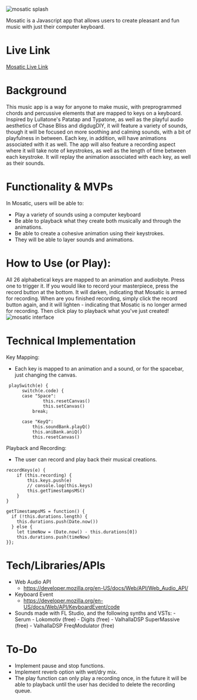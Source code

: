 ![mosatic splash](https://github.com/haeuncreative/mosatic/blob/state-three/read_me_imgs/Mosatic_Splash.png)

Mosatic is a Javascript app that allows users to create pleasant and fun music with just their computer keyboard.

# Live Link
[Mosatic Live Link](https://haeuncreative.github.io/mosatic/)

# Background

This music app is a way for anyone to make music, with preprogrammed chords and percussive elements that are mapped to keys on a keyboard. Inspired by Lullatone's Patatap and Typatone, as well as the playful audio aesthetics of Chase Bliss and digdugDIY, it will feature a variety of sounds, though it will be focused on more soothing and calming sounds, with a bit of playfulness in between. Each key, in addition, will have animations associated with it as well. The app will also feature a recording aspect where it will take note of keystrokes, as well as the length of time between each keystroke. It will replay the animation associated with each key, as well as their sounds.

# Functionality & MVPs
In Mosatic, users will be able to:
- Play a variety of sounds using a computer keyboard
- Be able to playback what they create both musically and through the animations.
- Be able to create a cohesive animation using their keystrokes.
- They will be able to layer sounds and animations.

# How to Use (or Play):
All 26 alphabetical keys are mapped to an animation and audiobyte. Press one to trigger it. If you would like to record your masterpiece, press the record button at the bottom. It will darken, indicating that Mosatic is armed for recording. When are you finished recording, simply click the record button again, and it will lighten - indicating that Mosatic is no longer armed for recording. Then click play to playback what you've just created!
![mosatic interface](https://github.com/haeuncreative/mosatic/blob/state-three/read_me_imgs/Mosatic%20Diagram.png)

# Technical Implementation
Key Mapping:
  - Each key is mapped to an animation and a sound, or for the spacebar, just changing the canvas.
  ```
   playSwitch(e) {
        switch(e.code) {        
        case "Space":
                this.resetCanvas()
                this.setCanvas()
            break;

        case "KeyQ":
            this.soundBank.playQ()
            this.aniBank.aniQ()
            this.resetCanvas()
 ```
Playback and Recording:
- The user can record and play back their musical creations.
```
recordKeys(e) {
    if (this.recording) {
        this.keys.push(e)
        // console.log(this.keys)
        this.getTimestampsMS()
    }
}

getTimestampsMS = function() {
  if (!this.durations.length) {
    this.durations.push(Date.now())
  } else {
    let timeNow = (Date.now() - this.durations[0])
    this.durations.push(timeNow)
}};
```
# Tech/Libraries/APIs

- Web Audio API
  - https://developer.mozilla.org/en-US/docs/Web/API/Web_Audio_API/
- Keyboard Event
  - https://developer.mozilla.org/en-US/docs/Web/API/KeyboardEvent/code
- Sounds made with FL Studio, and the following synths and VSTs:
      - Serum 
      - Lokomotiv (free)
      - Digits (free)
      - ValhallaDSP SuperMassive (free)
      - ValhallaDSP FreqModulator (free)

# To-Do
- Implement pause and stop functions.
- Implement reverb option with wet/dry mix.
- The play function can only play a recording once, in the future it will be able to playback until the user has decided to delete the recording queue.


